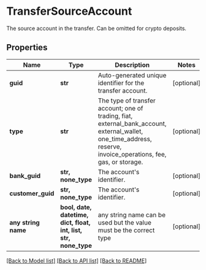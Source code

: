 # TransferSourceAccount

The source account in the transfer. Can be omitted for crypto deposits.

## Properties
Name | Type | Description | Notes
------------ | ------------- | ------------- | -------------
**guid** | **str** | Auto-generated unique identifier for the transfer account. | [optional] 
**type** | **str** | The type of transfer account; one of trading, fiat, external_bank_account, external_wallet, one_time_address, reserve, invoice_operations, fee, gas, or storage. | [optional] 
**bank_guid** | **str, none_type** | The account&#39;s identifier. | [optional] 
**customer_guid** | **str, none_type** | The account&#39;s identifier. | [optional] 
**any string name** | **bool, date, datetime, dict, float, int, list, str, none_type** | any string name can be used but the value must be the correct type | [optional]

[[Back to Model list]](../README.md#documentation-for-models) [[Back to API list]](../README.md#documentation-for-api-endpoints) [[Back to README]](../README.md)


